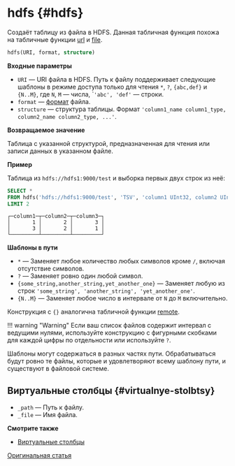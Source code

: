 # hdfs {#hdfs}

Создаёт таблицу из файла в HDFS. Данная табличная функция похожа на табличные функции [url](url.md) и [file](file.md).

``` sql
hdfs(URI, format, structure)
```

**Входные параметры**

- `URI` — URI файла в HDFS. Путь к файлу поддерживает следующие шаблоны в режиме доступа только для чтения `*`, `?`, `{abc,def}` и `{N..M}`, где `N`, `M` — числа, \``'abc', 'def'` — строки.
- `format` — [формат](../../interfaces/formats.md#formats) файла.
- `structure` — структура таблицы. Формат `'column1_name column1_type, column2_name column2_type, ...'`.

**Возвращаемое значение**

Таблица с указанной структурой, предназначенная для чтения или записи данных в указанном файле.

**Пример**

Таблица из `hdfs://hdfs1:9000/test` и выборка первых двух строк из неё:

``` sql
SELECT *
FROM hdfs('hdfs://hdfs1:9000/test', 'TSV', 'column1 UInt32, column2 UInt32, column3 UInt32')
LIMIT 2
```

``` text
┌─column1─┬─column2─┬─column3─┐
│       1 │       2 │       3 │
│       3 │       2 │       1 │
└─────────┴─────────┴─────────┘
```

**Шаблоны в пути**

- `*` — Заменяет любое количество любых символов кроме `/`, включая отсутствие символов.
- `?` — Заменяет ровно один любой символ.
- `{some_string,another_string,yet_another_one}` — Заменяет любую из строк `'some_string', 'another_string', 'yet_another_one'`.
- `{N..M}` — Заменяет любое число в интервале от `N` до `M` включительно.

Конструкция с `{}` аналогична табличной функции [remote](remote.md).

!!! warning "Warning"
    Если ваш список файлов содержит интервал с ведущими нулями, используйте конструкцию с фигурными скобками для каждой цифры по отдельности или используйте `?`.

Шаблоны могут содержаться в разных частях пути. Обрабатываться будут ровно те файлы, которые и удовлетворяют всему шаблону пути, и существуют в файловой системе.

## Виртуальные столбцы {#virtualnye-stolbtsy}

- `_path` — Путь к файлу.
- `_file` — Имя файла.

**Смотрите также**

- [Виртуальные столбцы](index.md#table_engines-virtual_columns)

[Оригинальная статья](https://clickhouse.tech/docs/ru/query_language/table_functions/hdfs/) <!--hide-->
